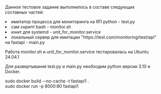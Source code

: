 Данное тестовое задание выполнилось в составе следующих составных частей:
<li>имитатор процесса для мониторинга на ЯП python - test.py</li>
<li>сам скрипт bash - monitor.sh </li>
<li>юнит для systemd - unit_for_monitor.service</li>
<li>локальный сервер для имитации "https://test.com/monitoring/test/api" на fastapi - main.py</li>

Работа monitor.sh и unit_for_monitor.service тестировалась на Ubuntu 24.04.1 



Для развертывания test.py и main.py необходим python версии 3.10 и Docker.

sudo docker build --no-cache -t fastapi1 .
<br>
sudo docker run -p 8000:80 fastapi1
